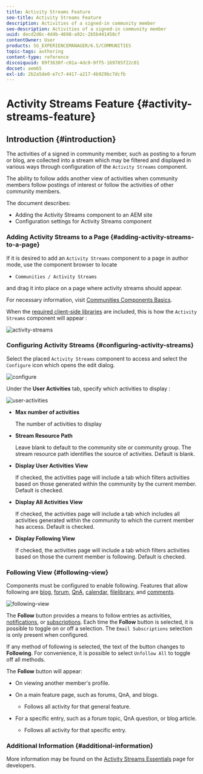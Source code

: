 ```yaml
---
title: Activity Streams Feature
seo-title: Activity Streams Feature
description: Activities of a signed-in community member
seo-description: Activities of a signed-in community member
uuid: decd2d6c-4d4b-4698-a92c-2b5b441458cf
contentOwner: User
products: SG_EXPERIENCEMANAGER/6.5/COMMUNITIES
topic-tags: authoring
content-type: reference
discoiquuid: 89f3630f-c01a-4dc0-9ff5-169785f22c01
docset: aem65
exl-id: 2b2a5de0-e7c7-4417-a217-4b929bc7dcfb
---
```

# Activity Streams Feature {#activity-streams-feature}

## Introduction {#introduction}

The activities of a signed in community member, such as posting to a forum or blog, are collected into a stream which may be filtered and displayed in various ways through configuration of the `Activity Streams` component.

The ability to follow adds another view of activities when community members follow postings of interest or follow the activities of other community members.

The document describes:

* Adding the Activity Streams component to an AEM site
* Configuration settings for Activity Streams component

### Adding Activity Streams to a Page {#adding-activity-streams-to-a-page}

If it is desired to add an `Activity Streams` component to a page in author mode, use the component browser to locate

* `Communities / Activity Streams`

and drag it into place on a page where activity streams should appear.

For necessary information, visit [Communities Components Basics](/help/communities/basics.md).

When the [required client-side libraries](/help/communities/essentials-activities.md#essentials-for-client-side) are included, this is how the `Activity Streams` component will appear :

![activity-streams](assets/activity-component.png)

### Configuring Activity Streams {#configuring-activity-streams}

Select the placed `Activity Streams` component to access and select the `Configure` icon which opens the edit dialog.

![configure](assets/configure-new.png)

Under the **User Activities** tab, specify which activities to display :

![user-activities](assets/user-activities.png)

* **Max number of activities**

  The number of activities to display

* **Stream Resource Path**

  Leave blank to default to the community site or community group. The stream resource path identifies the source of activities. Default is blank.

* **Display User Activities View**
  
  If checked, the activities page will include a tab which filters activities based on those generated within the community by the current member. Default is checked.

* **Display All Activities View**
  
  If checked, the activities page will include a tab which includes all activities generated within the community to which the current member has access. Default is checked.

* **Display Following View**
  
  If checked, the activities page will include a tab which filters activities based on those the current member is following. Default is checked.

### Following View {#following-view}

Components must be configured to enable following. Features that allow following are [blog](/help/communities/blog-feature.md), [forum](/help/communities/forum.md), [QnA](/help/communities/working-with-qna.md), [calendar](/help/communities/calendar.md), [filelibrary](/help/communities/file-library.md), and [comments](/help/communities/comments.md).

![following-view](assets/following-activities.png)

The **Follow** button provides a means to follow entries as activities, [notifications](/help/communities/notifications.md), or [subscriptions](/help/communities/subscriptions.md). Each time the **Follow** button is selected, it is possible to toggle on or off a selection. The `Email Subscriptions` selection is only present when configured.

If any method of following is selected, the text of the button changes to **Following**. For convenience, it is possible to select `Unfollow All` to toggle off all methods.

The **Follow** button will appear:

* On viewing another member's profile.
* On a main feature page, such as forums, QnA, and blogs.

    * Follows all activity for that general feature.

* For a specific entry, such as a forum topic, QnA question, or blog article.

    * Follows all activity for that specific entry.

### Additional Information {#additional-information}

More information may be found on the [Activity Streams Essentials](/help/communities/essentials-activities.md) page for developers.
